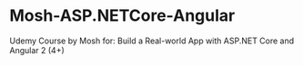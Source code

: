 # Mosh-ASP.NETCore-Angular
Udemy Course by Mosh for: Build a Real-world App with ASP.NET Core and Angular 2 (4+)
